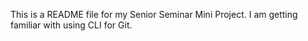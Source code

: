 This is a README file for my Senior Seminar Mini Project. I am getting familiar with using CLI for Git.

